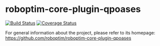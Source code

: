 roboptim-core-plugin-qpoases
============================

[![Build Status](https://travis-ci.org/roboptim/roboptim-core-plugin-qpoases.png?branch=master)](https://travis-ci.org/roboptim/roboptim-core-plugin-qpoases)
[![Coverage Status](https://coveralls.io/repos/roboptim/roboptim-core-plugin-qpoases/badge.png)](https://coveralls.io/r/roboptim/roboptim-core-plugin-qpoases)

For general information about the project, please refer to its
homepage: https://github.com/roboptim/roboptim-core-plugin-qpoases
